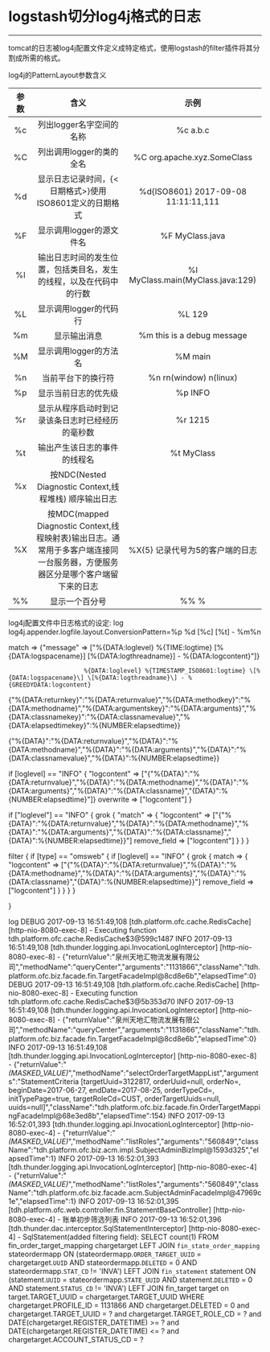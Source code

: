 # logstash切分log4j格式的日志

------



tomcat的日志被log4j配置文件定义成特定格式，使用logstash的filter插件将其分割成所需的格式。

log4j的PatternLayout参数含义

|参数|含义|示例|
|:--:|:--:|:--:|
| %c | 列出logger名字空间的名称| %c a.b.c |
| %C | 列出调用logger的类的全名| %C org.apache.xyz.SomeClass |
| %d | 显示日志记录时间，{<日期格式>}使用ISO8601定义的日期格式| %d{ISO8601} 2017-09-08 11:11:11,111 |
| %F | 显示调用logger的源文件名| %F MyClass.java |
| %l | 输出日志时间的发生位置，包括类目名，发生的线程，以及在代码中的行数| %l MyClass.main(MyClass.java:129) |
| %L | 显示调用logger的代码行 | %L 129 |
| %m | 显示输出消息 | %m this is a debug message |
| %M | 显示调用logger的方法名 | %M main |
| %n | 当前平台下的换行符 | %n rn(window) n(linux) |
| %p | 显示当前日志的优先级 | %p INFO |
| %r | 显示从程序启动时到记录该条日志时已经经历的毫秒数 | %r 1215|
| %t | 输出产生该日志的事件的线程名 | %t MyClass |
| %x | 按NDC(Nested Diagnostic Context,线程堆栈) 顺序输出日志 |   |
| %X | 按MDC(mapped Diagnostic Context,线程映射表)输出日志。通常用于多客户端连接同一台服务器，方便服务器区分是哪个客户端留下来的日志| %X{5} 记录代号为5的客户端的日志 |
| %% | 显示一个百分号 | %%  % |


log4j配置文件中日志格式的设定:
	log
	log4j.appender.logfile.layout.ConversionPattern=%p %d [%c] [%t] - %m%n


match => {"message" => ["%{DATA:loglevel} %{TIME:logtime} \[%{DATA:logspacename}\] \[%{DATA:logthreadname}\] - %{DATA:logcontent}"]}

                         %{DATA:loglevel} %{TIMESTAMP_ISO8601:logtime} \[%{DATA:logspacename}\] \[%{DATA:logthreadname}\] - %{GREEDYDATA:logcontent}


\{\"%{DATA:returnkey}\":\"%{DATA:returnvalue}\",\"%{DATA:methodkey}\":\"%{DATA:methodname}\",\"%{DATA:argumentskey}\":\"%{DATA:arguments}\",\"%{DATA:classnamekey}\":\"%{DATA:classnamevalue}\",\"%{DATA:elapsedtimekey}\":%{NUMBER:elapsedtime}\}


\{\"%{DATA}\":\"%{DATA:returnvalue}\",\"%{DATA}\":\"%{DATA:methodname}\",\"%{DATA}\":\"%{DATA:arguments}\",\"%{DATA}\":\"%{DATA:classnamevalue}\",\"%{DATA}\":%{NUMBER:elapsedtime}\}


if [loglevel] == "INFO" {
            "logcontent" => ["\{\"%{DATA}\":\"%{DATA:returnvalue}\",\"%{DATA}\":\"%{DATA:methodname}\",\"%{DATA}\":\"%{DATA:arguments}\",\"%{DATA}\":\"%{DATA:classname}\",\"{DATA}\":%{NUMBER:elapsedtime}"]}
        overwrite => ["logcontent"]
        }


if ["loglevel"] == "INFO" {
    grok {
        "match" => {
            "logcontent" => ["\{\"%{DATA}\":\"%{DATA:returnvalue}\",\"%{DATA}\":\"%{DATA:methodname}\",\"%{DATA}\":\"%{DATA:arguments}\",\"%{DATA}\":\"%{DATA:classname}\",\"{DATA}\":%{NUMBER:elapsedtime}\}"]
        remove_field => ["logcontent"]
    }
    }
    }



filter {
    if [type] == "omsweb" {
        if [loglevel] == "INFO" {
            grok {
                match => {
                    "logcontent" => ["\{\"%{DATA}\":\"%{DATA:returnvalue}\",\"%{DATA}\":\"%{DATA:methodname}\",\"%{DATA}\":\"%{DATA:arguments}\",\"%{DATA}\":\"%{DATA:classname}\",\"{DATA}\":%{NUMBER:elapsedtime}\}"]
                remove_field => ["logcontent"]
                }
            }
        }
    }




}



log
DEBUG 2017-09-13 16:51:49,108 [tdh.platform.ofc.cache.RedisCache] [http-nio-8080-exec-8] - Executing function tdh.platform.ofc.cache.RedisCache$3@599c1487
INFO 2017-09-13 16:51:49,108 [tdh.thunder.logging.api.InvocationLogInterceptor] [http-nio-8080-exec-8] - {"returnValue":"泉州天地汇物流发展有限公司","methodName":"queryCenter","arguments":"1131866","className":"tdh.platform.ofc.biz.facade.fin.TargetFacadeImpl@8cd8e6b","elapsedTime":0}
DEBUG 2017-09-13 16:51:49,108 [tdh.platform.ofc.cache.RedisCache] [http-nio-8080-exec-8] - Executing function tdh.platform.ofc.cache.RedisCache$3@5b353d70
INFO 2017-09-13 16:51:49,108 [tdh.thunder.logging.api.InvocationLogInterceptor] [http-nio-8080-exec-8] - {"returnValue":"泉州天地汇物流发展有限公司","methodName":"queryCenter","arguments":"1131866","className":"tdh.platform.ofc.biz.facade.fin.TargetFacadeImpl@8cd8e6b","elapsedTime":0}
INFO 2017-09-13 16:51:49,108 [tdh.thunder.logging.api.InvocationLogInterceptor] [http-nio-8080-exec-8] - {"returnValue":"*(MASKED_VALUE)*","methodName":"selectOrderTargetMappList","arguments":"StatementCriteria [targetUuid=3122817, orderUuid=null, orderNo=, beginDate=2017-06-27, endDate=2017-08-25, orderTypeCd=, initTypePage=true, targetRoleCd=CUST, orderTargetUuids=null, uuids=null]","className":"tdh.platform.ofc.biz.facade.fin.OrderTargetMappingFacadeImpl@68e3ed8b","elapsedTime":154}
INFO 2017-09-13 16:52:01,393 [tdh.thunder.logging.api.InvocationLogInterceptor] [http-nio-8080-exec-4] - {"returnValue":"*(MASKED_VALUE)*","methodName":"listRoles","arguments":"560849","className":"tdh.platform.ofc.biz.acm.impl.SubjectAdminBizImpl@1593d325","elapsedTime":1}
INFO 2017-09-13 16:52:01,393 [tdh.thunder.logging.api.InvocationLogInterceptor] [http-nio-8080-exec-4] - {"returnValue":"*(MASKED_VALUE)*","methodName":"listRoles","arguments":"560849","className":"tdh.platform.ofc.biz.facade.acm.SubjectAdminFacadeImpl@47969c1e","elapsedTime":1}
INFO 2017-09-13 16:52:01,395 [tdh.platform.ofc.web.controller.fin.StatementBaseController] [http-nio-8080-exec-4] - 账单初步筛选列表
INFO 2017-09-13 16:52:01,396 [tdh.thunder.dac.interceptor.SqlStatementInterceptor] [http-nio-8080-exec-4] - SqlStatement(added filtering field):
SELECT count(1) FROM fin_order_target_mapping chargetarget LEFT JOIN `fin_state_order_mapping` stateordermapp ON (stateordermapp.`ORDER_TARGET_UUID` = chargetarget.`UUID` AND stateordermapp.`DELETED` = 0 AND stateordermapp.`STAT_CD` != 'INVA') LEFT JOIN `fin_statement` statement ON (statement.`UUID` = stateordermapp.`STATE_UUID` AND statement.`DELETED` = 0 AND statement.`STATUS_CD` != 'INVA') LEFT JOIN fin_target target on target.TARGET_UUID = chargetarget.TARGET_UUID WHERE chargetarget.PROFILE_ID = 1131866 AND  chargetarget.DELETED = 0 and chargetarget.TARGET_UUID = ? and chargetarget.TARGET_ROLE_CD = ? and DATE(chargetarget.REGISTER_DATETIME) >= ? and DATE(chargetarget.REGISTER_DATETIME) <= ? and chargetarget.ACCOUNT_STATUS_CD = ?